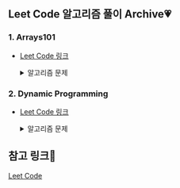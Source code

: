 ## Leet Code 알고리즘 풀이 Archive:heartpulse:

### 1. Arrays101

- [Leet Code 링크](https://leetcode.com/explore/learn/card/fun-with-arrays/521/introduction/)

  <details>
    <summary> 알고리즘 문제 </summary>
    <div markdown="1">
      <ul>
        <li> Max Consecutive Ones :white_check_mark:
        <li> Find Numbers with Even Number of Digits :white_check_mark:
        <li> Squares of a Sorted Array :white_check_mark:
        <li> Duplicate Zeros :white_check_mark:
        <li> Merge Sorted Array :white_check_mark:
        <li> Remove Element :white_check_mark:
        <li> Remove Duplicates from Sorted Array :white_check_mark:
        <li> Check If N and Its Double Exist :white_check_mark:
        <li> Valid Mountain Array :white_check_mark:
        <li> Replace Elements with Greatest Element on Right Side
        <li> Remove Duplicates from Sorted Array
        <li> Move Zeroes
        <li> Sort Array By Parity
        <li> Remove Element
        <li> Height Checker
        <li> Third Maximum Number
        <li> Find All Numbers Disappeared in an Array
        <li> Squares of a Sorted Array
      <ul>
    </div>
  </details>

### 2. Dynamic Programming

- [Leet Code 링크](https://leetcode.com/problemset/all/?difficulty=EASY&page=1&topicSlugs=dynamic-programming)

  <details>
    <summary> 알고리즘 문제 </summary>
    <div markdown="1">
      <ul>
        <li> 118. Pascal's Triangle :white_check_mark:
        <li> 119. Pascal's Triangle II :white_check_mark:
        <li> 131. Palindrome Partitioning :white_check_mark:
        <li> 392. Is Subsequence :white_check_mark:
        <li> 509. Fibonacci Number :white_check_mark:
        <li> 1137. N-th Tribonacci Number :white_check_mark:
      <ul>
    </div>
  </details>

## 참고 링크:sunflower:

[Leet Code](https://leetcode.com/)
